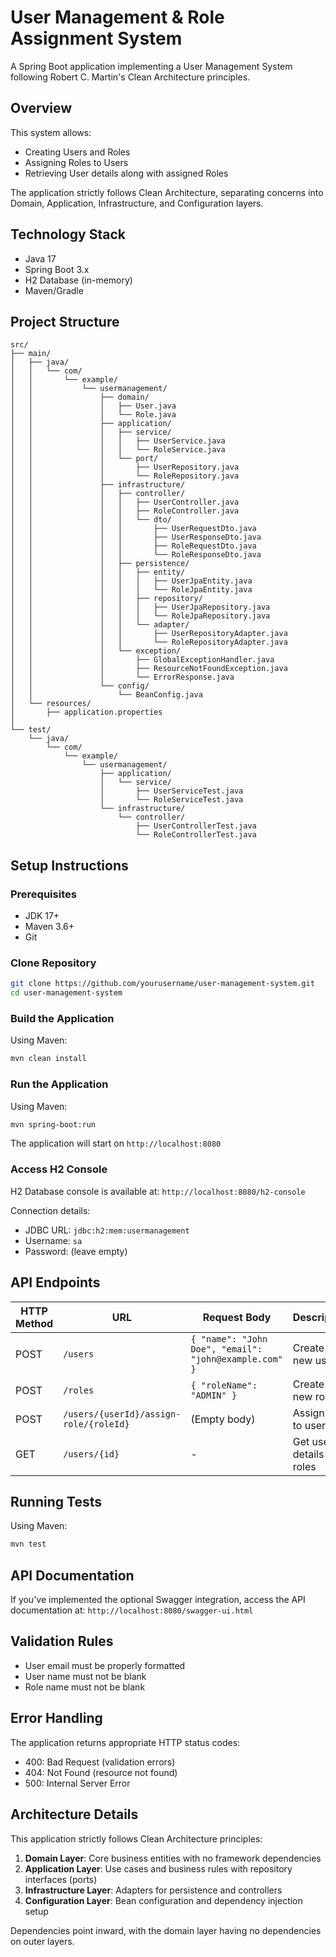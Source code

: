 # User Management & Role Assignment System

A Spring Boot application implementing a User Management System following Robert C. Martin's Clean Architecture principles.

## Overview

This system allows:
- Creating Users and Roles
- Assigning Roles to Users
- Retrieving User details along with assigned Roles

The application strictly follows Clean Architecture, separating concerns into Domain, Application, Infrastructure, and Configuration layers.

## Technology Stack

- Java 17
- Spring Boot 3.x
- H2 Database (in-memory)
- Maven/Gradle

## Project Structure

```
src/
├── main/
│   ├── java/
│   │   └── com/
│   │       └── example/
│   │           └── usermanagement/
│   │               ├── domain/
│   │               │   ├── User.java
│   │               │   └── Role.java
│   │               ├── application/
│   │               │   ├── service/
│   │               │   │   ├── UserService.java
│   │               │   │   └── RoleService.java
│   │               │   └── port/
│   │               │       ├── UserRepository.java
│   │               │       └── RoleRepository.java
│   │               ├── infrastructure/
│   │               │   ├── controller/
│   │               │   │   ├── UserController.java
│   │               │   │   ├── RoleController.java
│   │               │   │   └── dto/
│   │               │   │       ├── UserRequestDto.java
│   │               │   │       ├── UserResponseDto.java
│   │               │   │       ├── RoleRequestDto.java
│   │               │   │       └── RoleResponseDto.java
│   │               │   ├── persistence/
│   │               │   │   ├── entity/
│   │               │   │   │   ├── UserJpaEntity.java
│   │               │   │   │   └── RoleJpaEntity.java
│   │               │   │   ├── repository/
│   │               │   │   │   ├── UserJpaRepository.java
│   │               │   │   │   └── RoleJpaRepository.java
│   │               │   │   └── adapter/
│   │               │   │       ├── UserRepositoryAdapter.java
│   │               │   │       └── RoleRepositoryAdapter.java
│   │               │   └── exception/
│   │               │       ├── GlobalExceptionHandler.java
│   │               │       ├── ResourceNotFoundException.java
│   │               │       └── ErrorResponse.java
│   │               └── config/
│   │                   └── BeanConfig.java
│   └── resources/
│       ├── application.properties
│       
└── test/
    └── java/
        └── com/
            └── example/
                └── usermanagement/
                    ├── application/
                    │   └── service/
                    │       ├── UserServiceTest.java
                    │       └── RoleServiceTest.java
                    └── infrastructure/
                        └── controller/
                            ├── UserControllerTest.java
                            └── RoleControllerTest.java
```

## Setup Instructions

### Prerequisites

- JDK 17+
- Maven 3.6+
- Git

### Clone Repository

```bash
git clone https://github.com/yourusername/user-management-system.git
cd user-management-system
```

### Build the Application

Using Maven:
```bash
mvn clean install
```

### Run the Application

Using Maven:
```bash
mvn spring-boot:run
```

The application will start on `http://localhost:8080`

### Access H2 Console

H2 Database console is available at: `http://localhost:8080/h2-console`

Connection details:
- JDBC URL: `jdbc:h2:mem:usermanagement`
- Username: `sa`
- Password: (leave empty)

## API Endpoints

| HTTP Method | URL | Request Body | Description |
|-------------|-----|--------------|-------------|
| POST | `/users` | `{ "name": "John Doe", "email": "john@example.com" }` | Create a new user |
| POST | `/roles` | `{ "roleName": "ADMIN" }` | Create a new role |
| POST | `/users/{userId}/assign-role/{roleId}` | (Empty body) | Assign role to user |
| GET | `/users/{id}` | - | Get user details with roles |

## Running Tests

Using Maven:
```bash
mvn test
```

## API Documentation

If you've implemented the optional Swagger integration, access the API documentation at:
`http://localhost:8080/swagger-ui.html`

## Validation Rules

- User email must be properly formatted
- User name must not be blank
- Role name must not be blank

## Error Handling

The application returns appropriate HTTP status codes:
- 400: Bad Request (validation errors)
- 404: Not Found (resource not found)
- 500: Internal Server Error

## Architecture Details

This application strictly follows Clean Architecture principles:

1. **Domain Layer**: Core business entities with no framework dependencies
2. **Application Layer**: Use cases and business rules with repository interfaces (ports)
3. **Infrastructure Layer**: Adapters for persistence and controllers
4. **Configuration Layer**: Bean configuration and dependency injection setup

Dependencies point inward, with the domain layer having no dependencies on outer layers.
